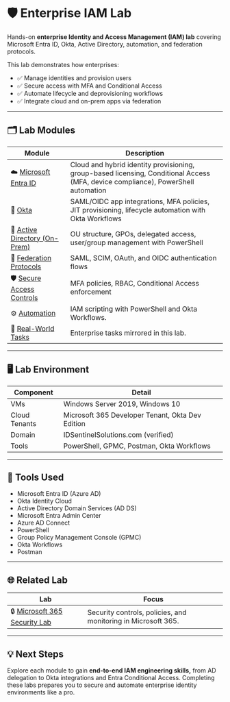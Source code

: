 # 🛡️ Enterprise IAM Lab

Hands-on **enterprise Identity and Access Management (IAM) lab** covering Microsoft Entra ID, Okta, Active Directory, automation, and federation protocols.

This lab demonstrates how enterprises:

- ✅ Manage identities and provision users
- ✅ Secure access with MFA and Conditional Access
- ✅ Automate lifecycle and deprovisioning workflows
- ✅ Integrate cloud and on-prem apps via federation

---

## 🗂️ Lab Modules

| Module | Description |
|--------|-------------|
| ☁️ [Microsoft Entra ID](./entra/) | Cloud and hybrid identity provisioning, group-based licensing, Conditional Access (MFA, device compliance), PowerShell automation |
| 🔐 [Okta](./okta/) | SAML/OIDC app integrations, MFA policies, JIT provisioning, lifecycle automation with Okta Workflows |
| 🧱 [Active Directory (On-Prem)](./activedirectory/) | OU structure, GPOs, delegated access, user/group management with PowerShell|
| 🔄 [Federation Protocols](./federation-protocols/) | SAML, SCIM, OAuth, and OIDC authentication flows |
| 🛡️ [Secure Access Controls](./secure-access-controls/) | MFA policies, RBAC, Conditional Access enforcement |
| ⚙️ [Automation](./automation/) | IAM scripting with PowerShell and Okta Workflows. |
| 📌 [Real-World Tasks](./real-world-tasks.md) | Enterprise tasks mirrored in this lab. |

---

## 🖥️ Lab Environment

| Component     | Detail                            |
|---------------|-----------------------------------|
| VMs           | Windows Server 2019, Windows 10   |
| Cloud Tenants | Microsoft 365 Developer Tenant, Okta Dev Edition |
| Domain        | IDSentinelSolutions.com (verified) |
| Tools         | PowerShell, GPMC, Postman, Okta Workflows |

---

## 🔧 Tools Used

- Microsoft Entra ID (Azure AD)
- Okta Identity Cloud
- Active Directory Domain Services (AD DS)
- Microsoft Entra Admin Center
- Azure AD Connect
- PowerShell
- Group Policy Management Console (GPMC)
- Okta Workflows
- Postman

---

## 🌐 Related Lab

| Lab | Focus |
|-----|-------|
| 🔒 [Microsoft 365 Security Lab](../entra/README.md) | Security controls, policies, and monitoring in Microsoft 365. |

---

## 💡 Next Steps

Explore each module to gain **end-to-end IAM engineering skills,** from AD delegation to Okta integrations and Entra Conditional Access. Completing these labs prepares you to secure and automate enterprise identity environments like a pro.
